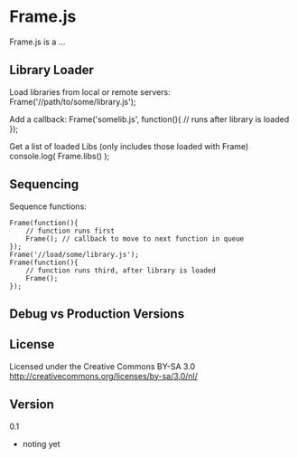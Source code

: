Frame.js
============

Frame.js is a ...  


Library Loader
----------------

Load libraries from local or remote servers:
	Frame('//path/to/some/library.js');

Add a callback:
	Frame('somelib.js', function(){
		// runs after library is loaded
	});

Get a list of loaded Libs
(only includes those loaded with Frame)
	console.log( Frame.libs() );



Sequencing
----------------

Sequence functions:

	Frame(function(){
		// function runs first
		Frame(); // callback to move to next function in queue
	});
	Frame('//load/some/library.js');
	Frame(function(){
		// function runs third, after library is loaded
		Frame(); 
	});




Debug vs Production Versions
----------------




License
----------------
Licensed under the Creative Commons BY-SA 3.0  
http://creativecommons.org/licenses/by-sa/3.0/nl/


Version
-----------------
0.1  
+ noting yet